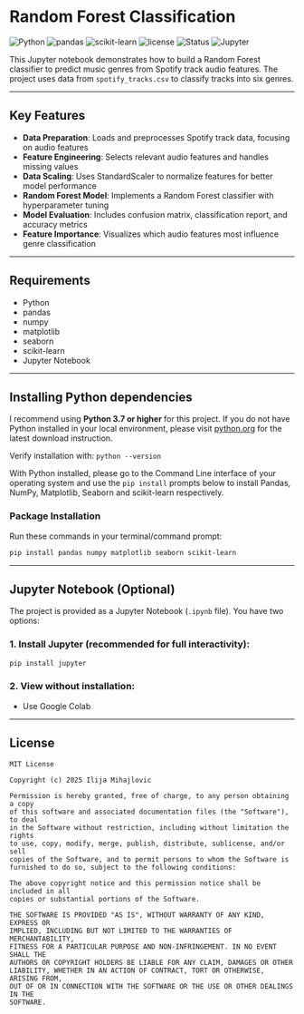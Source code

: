 # Random Forest Classification
![Python](https://img.shields.io/badge/Python-3.7%2B-blue)
![pandas](https://img.shields.io/badge/pandas-2.2%2B-orange)
![scikit-learn](https://img.shields.io/badge/scikit--learn-1.6%2B-yellowgreen)
![license](https://img.shields.io/badge/license-MIT-lightgrey.svg)
![Status](https://img.shields.io/badge/status-active-brightgreen)
![Jupyter](https://img.shields.io/badge/Jupyter-Notebook-orange)

This Jupyter notebook demonstrates how to build a Random Forest classifier to predict music genres from Spotify track audio features. The project uses data from `spotify_tracks.csv` to classify tracks into six genres.
___

## Key Features
- **Data Preparation**: Loads and preprocesses Spotify track data, focusing on audio features
- **Feature Engineering**: Selects relevant audio features and handles missing values
- **Data Scaling**: Uses StandardScaler to normalize features for better model performance
- **Random Forest Model**: Implements a Random Forest classifier with hyperparameter tuning
- **Model Evaluation**: Includes confusion matrix, classification report, and accuracy metrics
- **Feature Importance**: Visualizes which audio features most influence genre classification
___

## Requirements
- Python
- pandas
- numpy
- matplotlib
- seaborn
- scikit-learn
- Jupyter Notebook
___

## Installing Python dependencies

I recommend using **Python 3.7 or higher** for this project. If you do not have Python installed in your local environment, please visit [python.org](https://www.python.org/downloads/) for the latest download instruction. 

Verify installation with: `python --version`

With Python installed, please go to the Command Line interface of your operating system and use the `pip install` prompts below to install Pandas, NumPy, Matplotlib, Seaborn and scikit-learn respectively. 

### Package Installation
Run these commands in your terminal/command prompt:

```bash
pip install pandas numpy matplotlib seaborn scikit-learn
```
___

## Jupyter Notebook (Optional)

The project is provided as a Jupyter Notebook (`.ipynb` file). You have two options:

### 1. Install Jupyter (recommended for full interactivity):

```bash
pip install jupyter
```

### 2. View without installation:
- Use Google Colab
___

## License
```
MIT License

Copyright (c) 2025 Ilija Mihajlovic

Permission is hereby granted, free of charge, to any person obtaining a copy
of this software and associated documentation files (the "Software"), to deal
in the Software without restriction, including without limitation the rights
to use, copy, modify, merge, publish, distribute, sublicense, and/or sell
copies of the Software, and to permit persons to whom the Software is
furnished to do so, subject to the following conditions:

The above copyright notice and this permission notice shall be included in all
copies or substantial portions of the Software.

THE SOFTWARE IS PROVIDED "AS IS", WITHOUT WARRANTY OF ANY KIND, EXPRESS OR
IMPLIED, INCLUDING BUT NOT LIMITED TO THE WARRANTIES OF MERCHANTABILITY,
FITNESS FOR A PARTICULAR PURPOSE AND NON-INFRINGEMENT. IN NO EVENT SHALL THE
AUTHORS OR COPYRIGHT HOLDERS BE LIABLE FOR ANY CLAIM, DAMAGES OR OTHER
LIABILITY, WHETHER IN AN ACTION OF CONTRACT, TORT OR OTHERWISE, ARISING FROM,
OUT OF OR IN CONNECTION WITH THE SOFTWARE OR THE USE OR OTHER DEALINGS IN THE
SOFTWARE.

```

